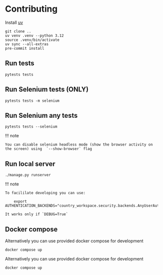 # Contributing


Install [uv](https://docs.astral.sh/uv/)


    git clone ..
    uv venv .venv --python 3.12
    source .venv/bin/activate
    uv sync --all-extras
    pre-commit install


## Run tests

    pytests tests

## Run Selenium tests (ONLY)

    pytests tests -m selenium


## Run Selenium any tests

    pytests tests --selenium


!!! note

    You can disable selenium headless mode (show the browser activity on the screen) using  `--show-browser` flag




## Run local server


    ./manage.py runserver


!!! note

    To facililate developing you can use:

        export AUTHENTICATION_BACKENDS="country_workspace.security.backends.AnyUserAuthBackend"

    It works only if `DEBUG=True`



## Docker compose

Alternatively you can use provided docker compose for development

    docker compose up

Alternatively you can use provided docker compose for development

    docker compose up
